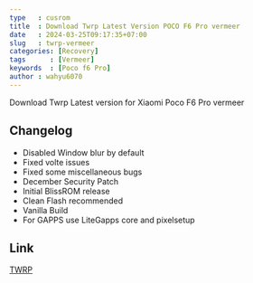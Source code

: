 ```yaml
---
type   : cusrom
title  : Download Twrp Latest Version POCO F6 Pro vermeer
date   : 2024-03-25T09:17:35+07:00
slug   : twrp-vermeer
categories: [Recovery]
tags      : [Vermeer]
keywords  : [Poco f6 Pro]
author : wahyu6070
---
```


Download Twrp Latest version for Xiaomi Poco F6 Pro vermeer

## Changelog
- Disabled Window blur by default
- Fixed volte issues
- Fixed some miscellaneous bugs
- December Security Patch
- Initial BlissROM release
- Clean Flash recommended
- Vanilla Build
- For GAPPS use LiteGapps core and pixelsetup

## Link
[TWRP](/)
